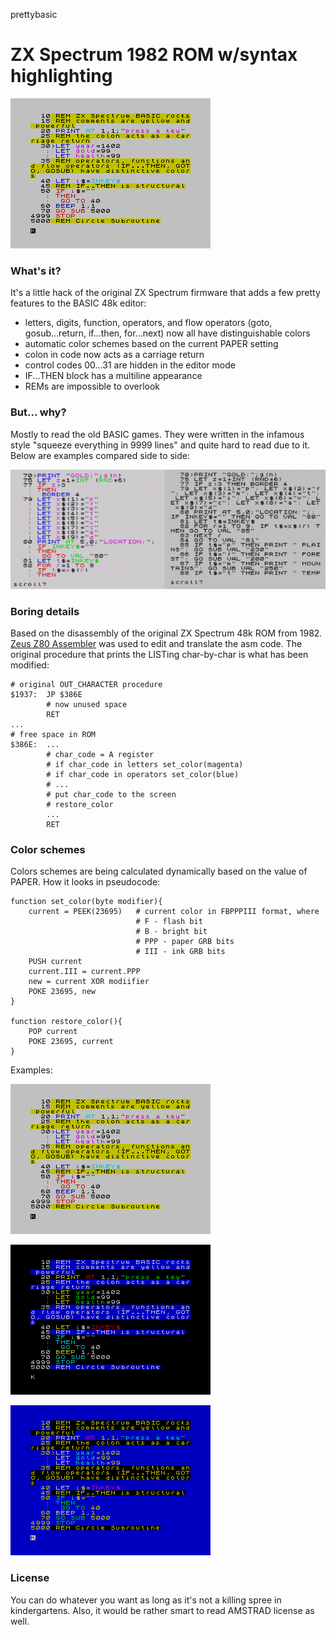 prettybasic
# ZX Spectrum 1982 ROM w/syntax highlighting

![BORDER 7: PAPER 7](https://raw.githubusercontent.com/reclaimed/prettybasic/master/b7p7.png)

### What's it?
It's a little hack of the original ZX Spectrum firmware that adds a few pretty features to the BASIC 48k editor:

* letters, digits, function, operators, and flow operators (goto, gosub...return, if...then, for...next) now all have distinguishable colors
* automatic color schemes based on the current PAPER setting
* colon in code now acts as a carriage return
* control codes 00...31 are hidden in the editor mode
* IF...THEN block has a multiline appearance
* REMs are impossible to overlook

### But... why?
Mostly to read the old BASIC games. They were written in the infamous style "squeeze everything in 9999 lines" and quite hard to read due to it. Below are examples compared side to side:

![NEW vs CLASSIC](https://raw.githubusercontent.com/reclaimed/prettybasic/master/new_vs_classic.png)

### Boring details
Based on the disassembly of the original ZX Spectrum 48k ROM from 1982.
[Zeus Z80 Assembler](http://www.desdes.com/products/oldfiles/zeus.htm) was used to edit and translate the asm code.
The original procedure that prints the LISTing char-by-char is what has been modified:

```assembly
# original OUT_CHARACTER procedure
$1937:  JP $386E
        # now unused space
        RET
...
# free space in ROM
$386E:  ...
        # char_code = A register
        # if char_code in letters set_color(magenta)
        # if char_code in operators set_color(blue)
        # ...
        # put char_code to the screen
        # restore_color
        ...
        RET
```

### Color schemes
Colors schemes are being calculated dynamically based on the value of PAPER. How it looks in pseudocode:

```pseudocode
function set_color(byte modifier){
    current = PEEK(23695)   # current color in FBPPPIII format, where
                            # F - flash bit
                            # B - bright bit
                            # PPP - paper GRB bits
                            # III - ink GRB bits
    PUSH current
    current.III = current.PPP
    new = current XOR modiifier
    POKE 23695, new
}

function restore_color(){
    POP current
    POKE 23695, current
}
```

Examples:

![BORDER 7: PAPER 7](https://raw.githubusercontent.com/reclaimed/prettybasic/master/b7p7.png)

![BORDER 0: PAPER 0](https://raw.githubusercontent.com/reclaimed/prettybasic/master/b0p0.png)

![BORDER 1: PAPER 1](https://raw.githubusercontent.com/reclaimed/prettybasic/master/b1p1.png)

### License

You can do whatever you want as long as it's not a killing spree in kindergartens. Also, it would be rather smart to read AMSTRAD license as well.


